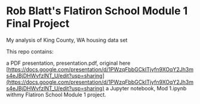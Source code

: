 
# Rob Blatt's Flatiron School Module 1 Final Project

My analysis of King County, WA housing data set

This repo contains:

a PDF presentation, presentation.pdf, original here [https://docs.google.com/presentation/d/1PWzqFbbGCkITjyfn9XOqY2Jh3ms4eJBjDHWvfzlNT_U/edit?usp=sharing](https://docs.google.com/presentation/d/1PWzqFbbGCkITjyfn9XOqY2Jh3ms4eJBjDHWvfzlNT_U/edit?usp=sharing)
a Jupyter notebook, Mod 1.ipynb withmy Flatiron School Module 1 project.